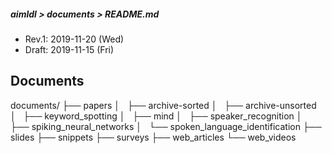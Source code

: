##### aimldl > documents > README.md
* Rev.1: 2019-11-20 (Wed)
* Draft: 2019-11-15 (Fri)
## Documents
documents/
├── papers
│   ├── archive-sorted
│   ├── archive-unsorted
│   ├── keyword_spotting
│   ├── mind
│   ├── speaker_recognition
│   ├── spiking_neural_networks
│   └── spoken_language_identification
├── slides
├── snippets
├── surveys
├── web_articles
└── web_videos
